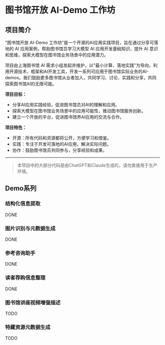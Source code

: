 # 图书馆开放 AI-Demo 工作坊

##  项目简介

“图书馆开放 AI-Demo 工作坊”是一个开源的AI应用实践项目，旨在通过分享可落地的 AI 应用案例，帮助图书馆员学习大模型 AI 应用开发基础知识，提升 AI 意识和思维，探索大模型在图书馆业务场景中的应用潜力。

项目由上海图书馆 AI 需求小组发起并维护，以"最小计算、落地实践"为导向，利用开源技术、框架和AI开发工具，开发一系列可应用于图书馆实际业务的AI-demos。我们鼓励更多图书馆从业者加入，共同学习、讨论、实践和分享，共同探索图书馆AI的无限可能。

**项目目标：**

* 分享AI应用实践经验，促进图书馆员对AI的理解和应用。
* 探索大模型在图书馆业务场景中的应用可能性，推动图书馆服务创新。
* 建立一个开放的平台，促进图书馆界AI应用的交流与合作。

**项目特色：**

* 开源：所有代码和资源都将公开，方便学习和借鉴。
* 实践：专注于开发可落地的AI应用，解决实际问题。
* 协作：鼓励图书馆员共同参与，分享经验和成果。


---

> 本项目中的大部分代码是由ChatGPT和Claude生成的，请勿直接用于生产环境。

## Demo系列

### 结构化信息提取

DONE

### 图片识别与元数据生成

DONE

### 参考咨询助手

DONE

### 读者荐购信息整理

DONE

### 图书馆讲座视频增强描述

TODO

### 特藏资源元数据生成

TODO
